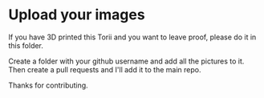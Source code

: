 # Upload your images

If you have 3D printed this Torii and you want to leave proof, please do it in this folder.

Create a folder with your github username and add all the pictures to it. Then create a pull requests and I'll add it to the main repo.

Thanks for contributing.

